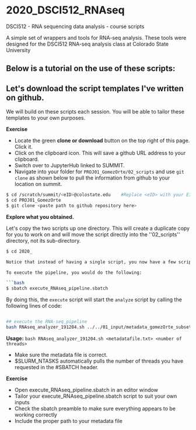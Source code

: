 # 2020_DSCI512_RNAseq
DSCI512 - RNA sequencing data analysis - course scripts

A simple set of wrappers and tools for RNA-seq analysis. These tools were designed for the DSCI512 RNA-seq analysis class at Colorado State University

Below is a tutorial on the use of these scripts:
----


## Let's download the script templates I've written on github.

We will build on these scripts each session.
You will be able to tailor these templates to your own purposes.


**Exercise**

  * Locate the green **clone or download** button on the top right of this page. Click it.
  * Click on the clipboard icon. This will save a github URL address to your clipboard.
  * Switch over to JupyterHub linked to SUMMIT.
  * Navigate into your folder for `PROJ01_GomezOrte/02_scripts` and use `git clone` as shown below to pull the information from github to your location on summit.
  
```bash
$ cd /scratch/summit/<eID>@colostate.edu    #Replace <eID> with your EID
$ cd PROJ01_GomezOrte
$ git clone <paste path to github repository here>
```

**Explore what you obtained.**

Let's copy the two scripts up one directory. This will create a duplicate copy for you to work on and will move the script directly into the ''02_scripts'' directory, not its sub-directory.

```bash
$ cd 2020_

Notice that instead of having a single script, you now have a few scripts. These will work in a **Two step** method for executing jobs on summit. The `execute` script calls the `analyze` script.

To execute the pipeline, you would do the following:

```bash
$ sbatch execute_RNAseq_pipeline.sbatch
```

By doing this, the `execute` script will start the `analyze` script by calling the following lines of code:

```bash

## execute the RNA-seq_pipeline
bash RNAseq_analyzer_191204.sh ../../01_input/metadata_gomezOrte_subset.txt $SLURM_NTASKS
```

**Usage:** `bash RNAseq_analyzer_191204.sh <metadatafile.txt> <number of threads>`
   *  Make sure the metadata file is correct.
   *  $SLURM_NTASKS automatically pulls the number of threads you have requested in the #SBATCH header.

**Exercise**
  * Open execute_RNAseq_pipeline.sbatch in an editor window
  * Tailor your execute_RNAseq_pipeline.sbatch script to suit your own inputs
  * Check the sbatch preamble to make sure everything appears to be working correctly
  * Include the proper path to your metadata file
